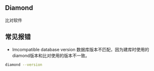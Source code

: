 ## Diamond 

比对软件




## 常见报错

- Imcompatible database version
数据库版本不匹配，因为建库时使用的diamond版本和比对使用的版本不一致。
```bash
diamond --version
```
